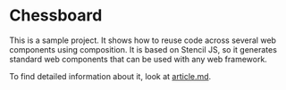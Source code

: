 # Chessboard

This is a sample project. It shows how to reuse code across several web components using composition. It is based on Stencil JS, so it generates standard web components that can be used with any web framework.

To find detailed information about it, look at [article.md](./article.md).